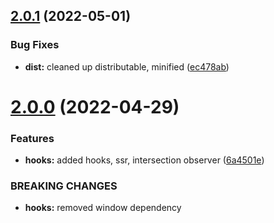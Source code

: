 ## [2.0.1](https://github.com/crisboarna/react-skillbars/compare/v2.0.0...v2.0.1) (2022-05-01)


### Bug Fixes

* **dist:** cleaned up distributable, minified ([ec478ab](https://github.com/crisboarna/react-skillbars/commit/ec478abeec21493fe16a4185306757ae134f72d3))

# [2.0.0](https://github.com/crisboarna/react-skillbars/compare/v1.6.1...v2.0.0) (2022-04-29)


### Features

* **hooks:** added hooks, ssr, intersection observer ([6a4501e](https://github.com/crisboarna/react-skillbars/commit/6a4501e5522dd01e9005f3fe6604b4c231c0b523))


### BREAKING CHANGES

* **hooks:** removed window dependency
